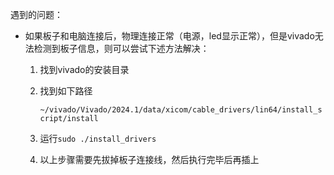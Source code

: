 遇到的问题：

* 如果板子和电脑连接后，物理连接正常（电源，led显示正常），但是vivado无法检测到板子信息，则可以尝试下述方法解决：

  1. 找到vivado的安装目录

  2. 找到如下路径

     `~/vivado/Vivado/2024.1/data/xicom/cable_drivers/lin64/install_script/install`

  3. 运行`sudo ./install_drivers`

  4. 以上步骤需要先拔掉板子连接线，然后执行完毕后再插上
